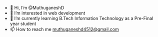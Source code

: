 - 👋 Hi, I’m @MuthuganeshD
- 👀 I’m interested in web development
- 🌱 I’m currently learning B.Tech Information Technology as a Pre-Final year student
- 📫 How to reach me muthuganeshd4512@gmail.com

<!---
MuthuganeshD/MuthuganeshD is a ✨ special ✨ repository because its `README.md` (this file) appears on your GitHub profile.
You can click the Preview link to take a look at your changes.
--->
